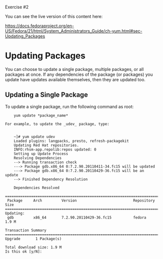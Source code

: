Exercise #2

You can see the live version of this content here:

https://docs.fedoraproject.org/en-US/Fedora/21/html/System_Administrators_Guide/ch-yum.html#sec-Updating_Packages


# Updating Packages
You can choose to update a single package, multiple packages, or all packages at once. If any dependencies of the package (or packages) you update have updates available themselves, then they are updated too.

## Updating a Single Package


To update a single package, run the following command as root:

```
    yum update *package_name*

For example, to update the _udev_ package, type:


    ~]# yum update udev
    Loaded plugins: langpacks, presto, refresh-packagekit
    Updating Red Hat repositories.
    INFO:rhsm-app.repolib:repos updated: 0
    Setting up Update Process
    Resolving Dependencies
    --> Running transaction check
    ---> Package gdb.x86_64 0:7.2.90.20110411-34.fc15 will be updated
    ---> Package gdb.x86_64 0:7.2.90.20110429-36.fc15 will be an update
    --> Finished Dependency Resolution

    Dependencies Resolved

================================================================================
 Package     Arch         Version                          Repository      Size
================================================================================
Updating:
 gdb         x86_64       7.2.90.20110429-36.fc15          fedora         1.9 M

Transaction Summary
================================================================================
Upgrade       1 Package(s)

Total download size: 1.9 M
Is this ok [y/N]:
```
